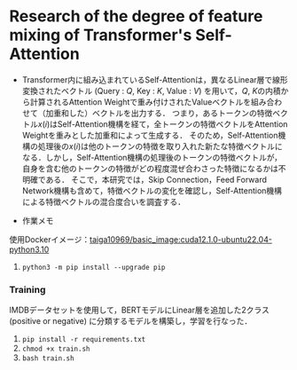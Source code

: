 # Research of the degree of feature mixing of Transformer's Self-Attention

- Transformer内に組み込まれているSelf-Attentionは，異なるLinear層で線形変換されたベクトル (Query : $Q$, Key : $K$, Value : $V$) を用いて，$Q$, $K$の内積から計算されるAttention Weightで重み付けされたValueベクトルを組み合わせて（加重和した）ベクトルを出力する．
  つまり，あるトークンの特徴ベクトル$x(i)$はSelf-Attention機構を経て，全トークンの特徴ベクトルをAttention Weightを重みとした加重和によって生成する．
  そのため，Self-Attention機構の処理後の$x(i)$は他のトークンの特徴を取り入れた新たな特徴ベクトルになる．しかし，Self-Attention機構の処理後のトークンの特徴ベクトルが，自身を含む他のトークンの特徴がどの程度混ぜ合わさった特徴になるかは不明確である．
  そこで，本研究では，Skip Connection，Feed Forward Network機構も含めて，特徴ベクトルの変化を確認し，Self-Attention機構による特徴ベクトルの混合度合いを調査する．




- 作業メモ

使用Dockerイメージ：[taiga10969/basic_image:cuda12.1.0-ubuntu22.04-python3.10](https://hub.docker.com/layers/taiga10969/basic_image/cuda12.1.0-ubuntu22.04-python3.10/images/sha256-076a9005a1daafe2910eda4354921bd852f8611fa70d040313a4504e880f981e?context=repo)<br>
1. ```python3 -m pip install --upgrade pip```<br>



### Training
IMDBデータセットを使用して，BERTモデルにLinear層を追加した2クラス (positive or negative) に分類するモデルを構築し，学習を行なった．
1. ```pip install -r requirements.txt```<br>
2. ```chmod +x train.sh```<br>
3. ```bash train.sh```<br>






